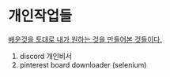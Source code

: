 # 개인작업들

<u>배운것을 토대로 내가 원하는 것을 만들어본 것들이다.</u>

1. discord 개인비서
1. pinterest board downloader (selenium)
